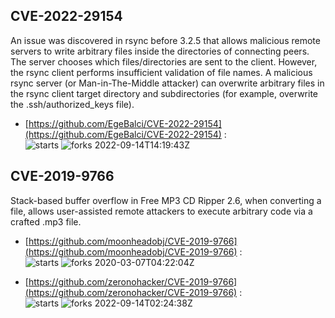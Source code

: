 ## CVE-2022-29154
 An issue was discovered in rsync before 3.2.5 that allows malicious remote servers to write arbitrary files inside the directories of connecting peers. The server chooses which files/directories are sent to the client. However, the rsync client performs insufficient validation of file names. A malicious rsync server (or Man-in-The-Middle attacker) can overwrite arbitrary files in the rsync client target directory and subdirectories (for example, overwrite the .ssh/authorized_keys file).

- [https://github.com/EgeBalci/CVE-2022-29154](https://github.com/EgeBalci/CVE-2022-29154) :  
![starts](https://img.shields.io/github/stars/EgeBalci/CVE-2022-29154.svg) 
![forks](https://img.shields.io/github/forks/EgeBalci/CVE-2022-29154.svg) 
2022-09-14T14:19:43Z

## CVE-2019-9766
 Stack-based buffer overflow in Free MP3 CD Ripper 2.6, when converting a file, allows user-assisted remote attackers to execute arbitrary code via a crafted .mp3 file.

- [https://github.com/moonheadobj/CVE-2019-9766](https://github.com/moonheadobj/CVE-2019-9766) :  
![starts](https://img.shields.io/github/stars/moonheadobj/CVE-2019-9766.svg) 
![forks](https://img.shields.io/github/forks/moonheadobj/CVE-2019-9766.svg) 
2020-03-07T04:22:04Z

- [https://github.com/zeronohacker/CVE-2019-9766](https://github.com/zeronohacker/CVE-2019-9766) :  
![starts](https://img.shields.io/github/stars/zeronohacker/CVE-2019-9766.svg) 
![forks](https://img.shields.io/github/forks/zeronohacker/CVE-2019-9766.svg) 
2022-09-14T02:24:38Z

